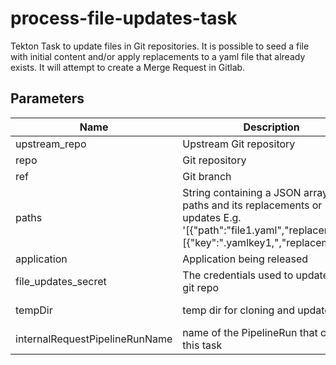 # process-file-updates-task

Tekton Task to update files in Git repositories. It is possible to seed a file with initial content and/or apply
replacements to a yaml file that already exists. It will attempt to create a Merge Request in Gitlab.

## Parameters

| Name                           | Description                                                                                                                                                                       | Optional | Default value                            |
|--------------------------------|-----------------------------------------------------------------------------------------------------------------------------------------------------------------------------------|----------|------------------------------------------|
| upstream_repo                  | Upstream Git repository                                                                                                                                                           | No       | -                                        |
| repo                           | Git repository                                                                                                                                                                    | No       | -                                        |
| ref                            | Git branch                                                                                                                                                                        | No       | -                                        |
| paths                          | String containing a JSON array of file paths and its replacements or updates E.g. '[{"path":"file1.yaml","replacements":[{"key":".yamlkey1,","replacement":"|regex|replace|"}]}]' | No       | -                                        |
| application                    | Application being released                                                                                                                                                        | No       | -                                        |
| file_updates_secret            | The credentials used to update the git repo                                                                                                                                       | Yes      | file-updates-secret                      |
| tempDir                        | temp dir for cloning and updates                                                                                                                                                  | Yes      | /tmp/$(context.taskRun.uid)/file-updates |
| internalRequestPipelineRunName | name of the PipelineRun that called this task                                                                                                                                     | No       | -                                        |
